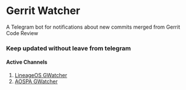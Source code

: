 # Gerrit Watcher
A Telegram bot for notifications about new commits merged from Gerrit Code Review

### Keep updated without leave from telegram

#### Active Channels
1. [LineageOS GWatcher](https://t.me/lineageosgwatcher)
2. [AOSPA GWatcher](https://t.me/aospagwatcher)
